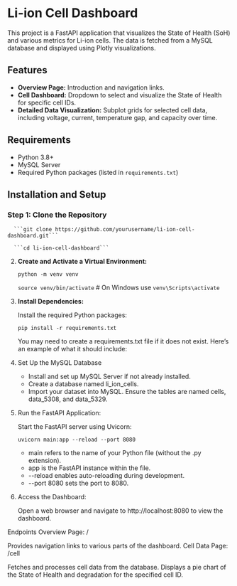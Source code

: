 # Li-ion Cell Dashboard

This project is a FastAPI application that visualizes the State of Health (SoH) and various metrics for Li-ion cells. The data is fetched from a MySQL database and displayed using Plotly visualizations.

## Features
- **Overview Page:** Introduction and navigation links.
- **Cell Dashboard:** Dropdown to select and visualize the State of Health for specific cell IDs.
- **Detailed Data Visualization:** Subplot grids for selected cell data, including voltage, current, temperature gap, and capacity over time.

## Requirements

- Python 3.8+
- MySQL Server
- Required Python packages (listed in `requirements.txt`)

## Installation and Setup

### Step 1: Clone the Repository

      ```git clone https://github.com/yourusername/li-ion-cell-dashboard.git```

      ```cd li-ion-cell-dashboard```

2. **Create and Activate a Virtual Environment:**

      ```python -m venv venv```
   
      ```source venv/bin/activate``` # On Windows use `venv\Scripts\activate`

3. **Install Dependencies:**

   Install the required Python packages:

   ```pip install -r requirements.txt```

   You may need to create a requirements.txt file if it does not exist. Here’s an example of what it should include:

4. Set Up the MySQL Database

   * Install and set up MySQL Server if not already installed.
   * Create a database named li_ion_cells.
   * Import your dataset into MySQL. Ensure the tables are named cells, data_5308, and data_5329.
   
6. Run the FastAPI Application:

   Start the FastAPI server using Uvicorn:

   ```uvicorn main:app --reload --port 8080 ```

   * main refers to the name of your Python file (without the .py extension).
   * app is the FastAPI instance within the file.
   * --reload enables auto-reloading during development.
   * --port 8080 sets the port to 8080.
  
7. Access the Dashboard:

   Open a web browser and navigate to http://localhost:8080 to view the dashboard.

Endpoints
Overview Page: /

Provides navigation links to various parts of the dashboard.
Cell Data Page: /cell

Fetches and processes cell data from the database.
Displays a pie chart of the State of Health and degradation for the specified cell ID.




